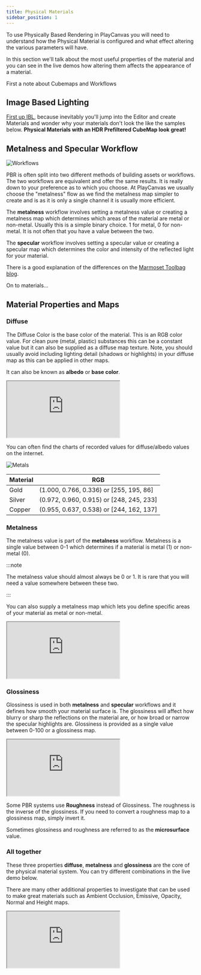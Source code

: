 ```yaml
---
title: Physical Materials
sidebar_position: 1
---
```


To use Physically Based Rendering in PlayCanvas you will need to understand how the Physical Material is configured and what effect altering the various parameters will have.

In this section we'll talk about the most useful properties of the material and you can see in the live demos how altering them affects the appearance of a material.

First a note about Cubemaps and Workflows

## Image Based Lighting

[First up IBL][6], because inevitably you'll jump into the Editor and create Materials and wonder why your materials don't look the like the samples below. **Physical Materials with an HDR Prefiltered CubeMap look great!**

## Metalness and Specular Workflow

![Workflows](/img/user-manual/graphics/physical-rendering/workflows.jpg)

PBR is often split into two different methods of building assets or workflows. The two workflows are equivalent and offer the same results. It is really down to your preference as to which you choose. At PlayCanvas we usually choose the "metalness" flow as we find the metalness map simpler to create and is as it is only a single channel it is usually more efficient.

The **metalness** workflow involves setting a metalness value or creating a metalness map which determines which areas of the material are metal or non-metal. Usually this is a simple binary choice. 1 for metal, 0 for non-metal. It is not often that you have a value between the two.

The **specular** workflow involves setting a specular value or creating a specular map which determines the color and intensity of the reflected light for your material.

There is a good explanation of the differences on the [Marmoset Toolbag blog][5].

On to materials...

## Material Properties and Maps

### Diffuse

The Diffuse Color is the base color of the material. This is an RGB color value. For clean pure (metal, plastic) substances this can be a constant value but it can also be supplied as a diffuse map texture. Note, you should usually avoid including lighting detail (shadows or highlights) in your diffuse map as this can be applied in other maps.

It can also be known as **albedo** or **base color**.

<div className="iframe-container">
    <iframe loading="lazy" src="https://playcanv.as/p/Q28EwTwQ/?color" title="Physical Materials - Diffuse"></iframe>
</div>

You can often find the charts of recorded values for diffuse/albedo values on the internet.

![Metals](/img/user-manual/graphics/physical-rendering/metals.jpg)

| Material | RGB                                      |
|----------|------------------------------------------|
| Gold     | (1.000, 0.766, 0.336) or [255, 195, 86]  |
| Silver   | (0.972, 0.960, 0.915) or [248, 245, 233] |
| Copper   | (0.955, 0.637, 0.538) or [244, 162, 137] |

### Metalness

The metalness value is part of the **metalness** workflow. Metalness is a single value between 0-1 which determines if a material is metal (1) or non-metal (0).

:::note

The metalness value should almost always be 0 or 1. It is rare that you will need a value somewhere between these two.

:::

You can also supply a metalness map which lets you define specific areas of your material as metal or non-metal.

<div className="iframe-container">
    <iframe loading="lazy" src="https://playcanv.as/p/Q28EwTwQ/?metal" title="Physical Materials - Metalness"></iframe>
</div>

### Glossiness

Glossiness is used in both  **metalness** and **specular** workflows and it defines how smooth your material surface is. The glossiness will affect how blurry or sharp the reflections on the material are, or how broad or narrow the specular highlights are. Glossiness is provided as a single value between 0-100 or a glossiness map.

<div className="iframe-container">
    <iframe loading="lazy" src="https://playcanv.as/p/Q28EwTwQ/?gloss" title="Physical Materials - Glossiness"></iframe>
</div>

Some PBR systems use **Roughness** instead of Glossiness. The roughness is the inverse of the glossiness. If you need to convert a roughness map to a glossiness map, simply invert it.

Sometimes glossiness and roughness are referred to as the **microsurface** value.

### All together

These three properties **diffuse**, **metalness** and **glossiness** are the core of the physical material system. You can try different combinations in the live demo below.

There are many other additional properties to investigate that can be used to make great materials such as Ambient Occlusion, Emissive, Opacity, Normal and Height maps.

<div className="iframe-container">
    <iframe loading="lazy" src="https://playcanv.as/p/Q28EwTwQ/" title="Physical Materials - All"></iframe>
</div>

[1]: https://store.playcanvas.com
[2]: /user-manual/glossary#high-dynamic-range
[5]: https://marmoset.co/posts/pbr-texture-conversion/
[6]: /user-manual/graphics/physical-rendering/image-based-lighting/
